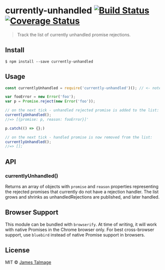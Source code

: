 # currently-unhandled [![Build Status](https://travis-ci.org/jamestalmage/currently-unhandled.svg?branch=master)](https://travis-ci.org/jamestalmage/currently-unhandled) [![Coverage Status](https://coveralls.io/repos/github/jamestalmage/currently-unhandled/badge.svg?branch=master)](https://coveralls.io/github/jamestalmage/currently-unhandled?branch=master)

> Track the list of currently unhandled promise rejections.


## Install

```
$ npm install --save currently-unhandled
```


## Usage

```js
const currentlyUnhandled = require('currently-unhandled')(); // <- note the invocation

var fooError = new Error('foo');
var p = Promise.reject(new Error('foo'));

// on the next tick - unhandled rejected promise is added to the list:
currentlyUnhandled();
//=> [{promise: p, reason: fooError}]'

p.catch(() => {};)

// on the next tick - handled promise is now removed from the list:
currentlyUnhandled();
//=> [];
```

## API

### currentlyUnhandled()

Returns an array of objects with `promise` and `reason` properties representing the rejected promises that currently do not have a rejection handler. The list grows and shrinks as unhandledRejections are published, and later handled.

## Browser Support

This module can be bundled with `browserify`. At time of writing, it will work with native Promises in the Chrome browser only. For best cross-browser support, use `bluebird` instead of native Promise support in browsers.

## License

MIT © [James Talmage](http://github.com/jamestalmage)
